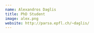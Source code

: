 ```yaml
---
name: Alexandros Daglis
title: PhD Student
image: alex.png
website: http://parsa.epfl.ch/~daglis/
---
```

